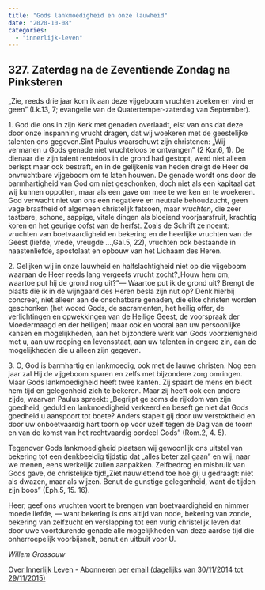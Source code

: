 ```yaml
---
title: "Gods lankmoedigheid en onze lauwheid"
date: "2020-10-08"
categories: 
  - "innerlijk-leven"
---
```


## 327\. Zaterdag na de Zeventiende Zondag na Pinksteren

„Zie, reeds drie jaar kom ik aan deze vijgeboom vruchten zoeken en vind er geen” (Lk.13, 7; evangelie van de Quatertemper-zaterdag van September).

1\. God die ons in zijn Kerk met genaden overlaadt, eist van ons dat deze door onze inspanning vrucht dragen, dat wij woekeren met de geestelijke talenten ons gegeven.Sint Paulus waarschuwt zijn christenen: „Wij vermanen u Gods genade niet vruchteloos te ontvangen” (2 Kor.6, 1). De dienaar die zijn talent renteloos in de grond had gestopt, werd niet alleen berispt maar ook bestraft, en in de gelijkenis van heden dreigt de Heer de onvruchtbare vijgeboom om te laten houwen. De genade wordt ons door de barmhartigheid van God om niet geschonken, doch niet als een kapitaal dat wij kunnen oppotten, maar als een gave om mee te werken en te woekeren. God verwacht niet van ons een negatieve en neutrale behoudzucht, geen vage braafheid of algemeen christelijk fatsoen, maar _vruchten_, die zeer tastbare, schone, sappige, vitale dingen als bloeiend voorjaarsfruit, krachtig koren en het geurige oofst van de herfst. Zoals de Schrift ze noemt: vruchten van boetvaardigheid en bekering en de heerlijke vruchten van de Geest (liefde, vrede, vreugde …,Gal.5, 22), vruchten ook bestaande in naastenliefde, apostolaat en opbouw van het Lichaam des Heren.

2\. Gelijken wij in onze lauwheid en halfslachtigheid niet op die vijgeboom waaraan de Heer reeds lang vergeefs vrucht zocht?„Houw hem om; waartoe put hij de grond nog uit?”— Waartoe put ik de grond uit? Brengt de plaats die ik in de wijngaard des Heren besla zijn nut op? Denk hierbij concreet, niet alleen aan de onschatbare genaden, die elke christen worden geschonken (het woord Gods, de sacramenten, het heilig offer, de verlichtingen en opwekkingen van de Heilige Geest, de voorspraak der Moedermaagd en der heiligen) maar ook en vooral aan uw persoonlijke kansen en mogelijkheden, aan het bijzondere werk van Gods voorzienigheid met u, aan uw roeping en levensstaat, aan uw talenten in engere zin, aan de mogelijkheden die u alleen zijn gegeven.

3\. O, God is barmhartig en lankmoedig, ook met de lauwe christen. Nog een jaar zal Hij de vijgeboom sparen en zelfs met bijzondere zorg omringen. Maar Gods lankmoedigheid heeft twee kanten. Zij spaart de mens en biedt hem tijd en gelegenheid zich te bekeren. Maar zij heeft ook een andere zijde, waarvan Paulus spreekt: „Begrijpt ge soms de rijkdom van zijn goedheid, geduld en lankmoedigheid verkeerd en beseft ge niet dat Gods goedheid u aanspoort tot boete? Anders stapelt gij door uw verstoktheid en door uw onboetvaardig hart toorn op voor uzelf tegen de Dag van de toorn en van de komst van het rechtvaardig oordeel Gods” (Rom.2, 4. 5).

Tegenover Gods lankmoedigheid plaatsen wij gewoonlijk ons uitstel van bekering tot een denkbeeldig tijdstip dat „alles beter zal gaan” en wij, naar we menen, eens werkelijk zullen aanpakken. Zelfbedrog en misbruik van Gods gave, de christelijke tijd!„Ziet nauwlettend toe hoe gij u gedraagt: niet als dwazen, maar als wijzen. Benut de gunstige gelegenheid, want de tijden zijn boos” (Eph.5, 15. 16).

Heer, geef ons vruchten voort te brengen van boetvaardigheid en nimmer moede liefde, — want bekering is ons altijd van node, bekering van zonde, bekering van zelfzucht en verslapping tot een vurig christelijk leven dat door uwe voortdurende genade alle mogelijkheden van deze aardse tijd die onherroepelijk voorbijsnelt, benut en uitbuit voor U.

_Willem Grossouw_

[Over Innerlijk Leven](/blog/een-jaar-lang-innerlijk-leven-op-geloven-leren/) - [Abonneren per email (dagelijks van 30/11/2014 tot 29/11/2015)](http://eepurl.com/9P3DT)
